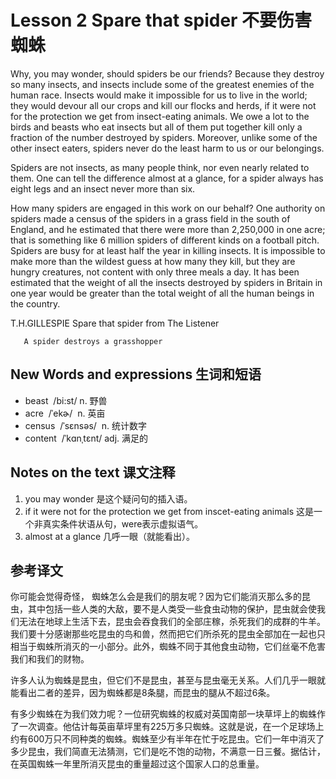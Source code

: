 # Lesson 2 Spare that spider 不要伤害蜘蛛
Why, you may wonder, should spiders be our friends? Because they destroy so many insects, and insects include some of the greatest enemies of the human race. Insects would make it impossible for us to live in the world; they would devour all our crops and kill our flocks and herds, if it were not for the protection we get from insect-eating animals. We owe a lot to the birds and beasts who eat insects but all of them put together kill only a fraction of the number destroyed by spiders. Moreover, unlike some of the other insect eaters, spiders never do the least harm to us or our belongings.

Spiders are not insects, as many people think, nor even nearly related to them. One can tell the difference almost at a glance, for a spider always has eight legs and an insect never more than six.

How many spiders are engaged in this work on our behalf? One authority on spiders made a census of the spiders in a grass field in the south of England, and he estimated that there were more than 2,250,000 in one acre; that is something like 6 million spiders of different kinds on a football pitch. Spiders are busy for at least half the year in killing insects. It is impossible to make more than the wildest guess at how many they kill, but they are hungry creatures, not content with only three meals a day. It has been estimated that the weight of all the insects destroyed by spiders in Britain in one year would be greater than the total weight of all the human beings in the country.

T.H.GILLESPIE Spare that spider from The Listener
	
	   A spider destroys a grasshopper

## New Words and expressions 生词和短语
	
- beast  /bi:st/ n. 野兽
- acre  /ˈekɚ/  n. 英亩
- census  /ˈsɛnsəs/  n. 统计数字
- content  /ˈkɑnˌtɛnt/ adj. 满足的

## Notes on the text 课文注释
	
1. you may wonder 是这个疑问句的插入语。
2. if it were not for the protection we get from inscet-eating animals 这是一个非真实条件状语从句，were表示虚拟语气。
3. almost at a glance 几呼一眼（就能看出）。

## 参考译文

你可能会觉得奇怪， 蜘蛛怎么会是我们的朋友呢？因为它们能消灭那么多的昆虫，其中包括一些人类的大敌，要不是人类受一些食虫动物的保护，昆虫就会使我们无法在地球上生活下去，昆虫会吞食我们的全部庄稼，杀死我们的成群的牛羊。我们要十分感谢那些吃昆虫的鸟和兽，然而把它们所杀死的昆虫全部加在一起也只相当于蜘蛛所消灭的一小部分。此外，蜘蛛不同于其他食虫动物，它们丝毫不危害我们和我们的财物。

许多人认为蜘蛛是昆虫，但它们不是昆虫，甚至与昆虫毫无关系。人们几乎一眼就能看出二者的差异，因为蜘蛛都是8条腿，而昆虫的腿从不超过6条。

有多少蜘蛛在为我们效力呢？一位研究蜘蛛的权威对英国南部一块草坪上的蜘蛛作了一次调查。他估计每英亩草坪里有225万多只蜘蛛。这就是说，在一个足球场上约有600万只不同种类的蜘蛛。蜘蛛至少有半年在忙于吃昆虫。它们一年中消灭了多少昆虫，我们简直无法猜测，它们是吃不饱的动物，不满意一日三餐。据估计，在英国蜘蛛一年里所消灭昆虫的重量超过这个国家人口的总重量。
